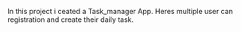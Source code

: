 In this project i ceated a Task_manager App.
Heres multiple user can registration and create their daily task.
